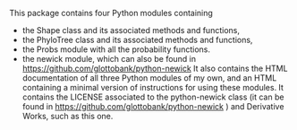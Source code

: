 This package contains four Python modules containing 
* the Shape class and its associated methods and functions, 
* the PhyloTree class and its associated methods and functions,
* the Probs module with all the probability functions.
* the newick module, which can also be found in https://github.com/glottobank/python-newick
It also contains the HTML documentation of all three Python modules of my own, and an HTML containing a minimal version of instructions for using these modules.
It contains the LICENSE associated to the python-newick class (it can be found in https://github.com/glottobank/python-newick ) and Derivative Works, such as this one.
